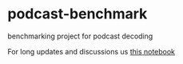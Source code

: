 # podcast-benchmark
benchmarking project for podcast decoding

For long updates and discussions us [this notebook ](https://docs.google.com/document/d/1IE1v_CyjZxTYaYVncxctJqZYzmYyFIgdZLXpKvEMaqc/edit?usp=sharing)
